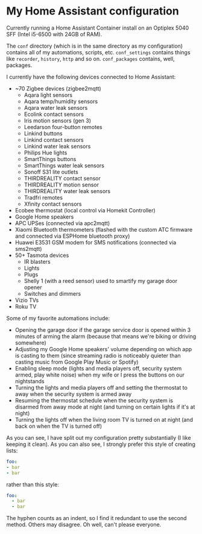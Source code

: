 # My Home Assistant configuration

Currently running a Home Assistant Container install on an Optiplex 5040 SFF (Intel i5-6500 with 24GB of RAM).

The `conf` directory (which is in the same directory as my configuration) contains all of my automations, scripts, etc. `conf_settings` contains things like `recorder`, `history`, `http` and so on. `conf_packages` contains, well, packages.

I currently have the following devices connected to Home Assistant:
- ~70 Zigbee devices (zigbee2mqtt)
    - Aqara light sensors
    - Aqara temp/humidity sensors
    - Aqara water leak sensors
    - Ecolink contact sensors
    - Iris motion sensors (gen 3)
    - Leedarson four-button remotes
    - Linkind buttons
    - Linkind contact sensors
    - Linkind water leak sensors
    - Philips Hue lights
    - SmartThings buttons
    - SmartThings water leak sensors
    - Sonoff S31 lite outlets
    - THIRDREALITY contact sensor
    - THIRDREALITY motion sensor
    - THIRDREALITY water leak sensors
    - Tradfri remotes
    - Xfinity contact sensors
- Ecobee thermostat (local control via Homekit Controller)
- Google Home speakers
- APC UPSes (connected via apc2mqtt)
- Xiaomi Bluetooth thermometers (flashed with the custom ATC firmware and connected via ESPHome bluetooth proxy)
- Huawei E3531 GSM modem for SMS notifications (connected via sms2mqtt)
- 50+ Tasmota devices
  - IR blasters
  - Lights
  - Plugs
  - Shelly 1 (with a reed sensor) used to smartify my garage door opener
  - Switches and dimmers
- Vizio TVs
- Roku TV

Some of my favorite automations include:
- Opening the garage door if the garage service door is opened within 3 minutes of arming the alarm (because that means we're biking or driving somewhere)
- Adjusting my Google Home speakers' volume depending on which app is casting to them (since streaming radio is noticeably quieter than casting music from Google Play Music or Spotify)
- Enabling sleep mode (lights and media players off, security system armed, play white noise) when my wife or I press the buttons on our nightstands
- Turning the lights and media players off and setting the thermostat to away when the security system is armed away
- Resuming the thermostat schedule when the security system is disarmed from away mode at night (and turning on certain lights if it's at night)
- Turning the lights off when the living room TV is turned on at night (and back on when the TV is turned off)

As you can see, I have split out my configuration pretty substantially (I like keeping it clean). As you can also see, I strongly prefer this style of creating lists:
```yaml
foo:
- bar
- bar
```
rather than this style:
```yaml
foo:
  - bar
  - bar
```
The hyphen counts as an indent, so I find it redundant to use the second method. Others may disagree. Oh well, can't please everyone.